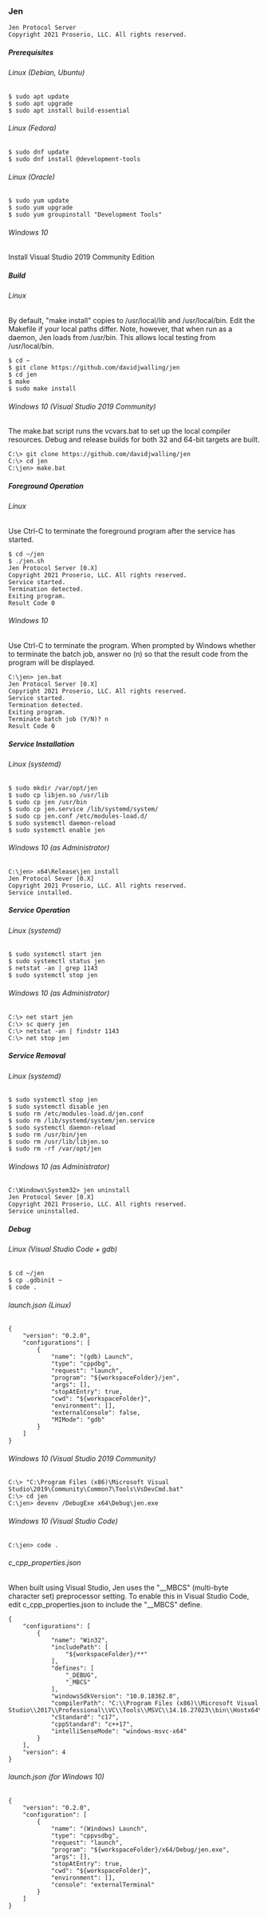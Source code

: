 ### Jen
```
Jen Protocol Server
Copyright 2021 Proserio, LLC. All rights reserved.
```
##### Prerequisites
###### Linux (Debian, Ubuntu)
```
$ sudo apt update
$ sudo apt upgrade
$ sudo apt install build-essential
```
###### Linux (Fedora)
```
$ sudo dnf update
$ sudo dnf install @development-tools
```
###### Linux (Oracle)
```
$ sudo yum update
$ sudo yum upgrade
$ sudo yum groupinstall "Development Tools"
```
###### Windows 10
Install Visual Studio 2019 Community Edition
##### Build
###### Linux
By default, "make install" copies to /usr/local/lib and /usr/local/bin.
Edit the Makefile if your local paths differ.
Note, however, that when run as a daemon, Jen loads from /usr/bin.
This allows local testing from /usr/local/bin.
```
$ cd ~
$ git clone https://github.com/davidjwalling/jen
$ cd jen
$ make
$ sudo make install
```
###### Windows 10 (Visual Studio 2019 Community)
The make.bat script runs the vcvars.bat to set up the local compiler resources.
Debug and release builds for both 32 and 64-bit targets are built.
```
C:\> git clone https://github.com/davidjwalling/jen
C:\> cd jen
C:\jen> make.bat
```
##### Foreground Operation
###### Linux
Use Ctrl-C to terminate the foreground program after the service has started.
```
$ cd ~/jen
$ ./jen.sh
Jen Protocol Server [0.X]
Copyright 2021 Proserio, LLC. All rights reserved.
Service started.
Termination detected.
Exiting program.
Result Code 0
```
###### Windows 10
Use Ctrl-C to terminate the program.
When prompted by Windows whether to terminate the batch job, answer no (n) so that the result code from the program will be displayed.
```
C:\jen> jen.bat
Jen Protocol Server [0.X]
Copyright 2021 Proserio, LLC. All rights reserved.
Service started.
Termination detected.
Exiting program.
Terminate batch job (Y/N)? n
Result Code 0
```
##### Service Installation
###### Linux (systemd)
```
$ sudo mkdir /var/opt/jen
$ sudo cp libjen.so /usr/lib
$ sudo cp jen /usr/bin
$ sudo cp jen.service /lib/systemd/system/
$ sudo cp jen.conf /etc/modules-load.d/
$ sudo systemctl daemon-reload
$ sudo systemctl enable jen
```
###### Windows 10 (as Administrator)
```
C:\jen> x64\Release\jen install
Jen Protocol Sever [0.X]
Copyright 2021 Proserio, LLC. All rights reserved.
Service installed.
```
##### Service Operation
###### Linux (systemd)
```
$ sudo systemctl start jen
$ sudo systemctl status jen
$ netstat -an | grep 1143
$ sudo systemctl stop jen
```
###### Windows 10 (as Administrator)
```
C:\> net start jen
C:\> sc query jen
C:\> netstat -an | findstr 1143
C:\> net stop jen
```
##### Service Removal
###### Linux (systemd)
```
$ sudo systemctl stop jen
$ sudo systemctl disable jen
$ sudo rm /etc/modules-load.d/jen.conf
$ sudo rm /lib/systemd/system/jen.service
$ sudo systemctl daemon-reload
$ sudo rm /usr/bin/jen
$ sudo rm /usr/lib/libjen.so
$ sudo rm -rf /var/opt/jen
```
###### Windows 10 (as Administrator)
```
C:\Windows\System32> jen uninstall
Jen Protocol Sever [0.X]
Copyright 2021 Proserio, LLC. All rights reserved.
Service uninstalled.
```
##### Debug
###### Linux (Visual Studio Code + gdb)
```
$ cd ~/jen
$ cp .gdbinit ~
$ code .
```
###### launch.json (Linux)
```
{
    "version": "0.2.0",
    "configurations": [
        {
            "name": "(gdb) Launch",
            "type": "cppdbg",
            "request": "launch",
            "program": "${workspaceFolder}/jen",
            "args": [],
            "stopAtEntry": true,
            "cwd": "${workspaceFolder}",
            "environment": [],
            "externalConsole": false,
            "MIMode": "gdb"
        }
    ]
}
```
###### Windows 10 (Visual Studio 2019 Community)
```
C:\> "C:\Program Files (x86)\Microsoft Visual Studio\2019\Community\Common7\Tools\VsDevCmd.bat"
C:\> cd jen
C:\jen> devenv /DebugExe x64\Debug\jen.exe
```
###### Windows 10 (Visual Studio Code)
```
C:\jen> code .
```
###### c_cpp_properties.json
When built using Visual Studio, Jen uses the "__MBCS" (multi-byte character set) preprocessor setting.
To enable this in Visual Studio Code, edit c_cpp_properties.json to include the "__MBCS" define.
```
{
    "configurations": [
        {
            "name": "Win32",
            "includePath": [
                "${workspaceFolder}/**"
            ],
            "defines": [
                "_DEBUG",
                "_MBCS"
            ],
            "windowsSdkVersion": "10.0.18362.0",
            "compilerPath": "C:\\Program Files (x86)\\Microsoft Visual Studio\\2017\\Professional\\VC\\Tools\\MSVC\\14.16.27023\\bin\\Hostx64\\x64\\cl.exe",
            "cStandard": "c17",
            "cppStandard": "c++17",
            "intelliSenseMode": "windows-msvc-x64"
        }
    ],
    "version": 4
}
```
###### launch.json (for Windows 10)
```
{
    "version": "0.2.0",
    "configuration": [
        {
            "name": "(Windows) Launch",
            "type": "cppvsdbg",
            "request": "launch",
            "program": "${workspaceFolder}/x64/Debug/jen.exe",
            "args": [],
            "stopAtEntry": true,
            "cwd": "${workspaceFolder}",
            "environment": [],
            "console": "externalTerminal"
        }
    ]
}
```
